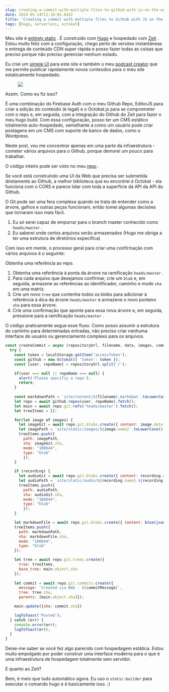 ```yaml
---
slug: creating-a-commit-with-multiple-files-to-github-with-js-on-the-web
date: 2019-05-24T11:10:02.642Z
title: 'Creating a commit with multiple files to Github with JS on the web'
tags: [hugo, serverless, octokat]
---
```

Meu site é [entirely static](https://github.com/PaulKinlan/paul.kinlan.me) . É construído com [Hugo](https://gohugo.io) e hospedado com [Zeit](https://zeit.co) . Estou muito feliz com a configuração, chego perto de versões instantâneas e entrega de conteúdo CDN super rápida e posso fazer todas as coisas que preciso porque não preciso gerenciar nenhum estado.

Eu criei um [simple UI](https://github.com/PaulKinlan/paul.kinlan.me/tree/main/static/share/image) para este site e também o meu [podcast creator](https://github.com/PaulKinlan/podcastinabox-editor) que me permite publicar rapidamente novos conteúdos para o meu site estaticamente hospedado.

<figure><img src="/images/2019-05-24-creating-a-commit-with-multiple-files-to-github-with-js-on-the-web-0.jpeg"></figure>

Assim. Como eu fiz isso?

É uma combinação do Firebase Auth com o meu Github Repo, EditorJS para criar a edição do conteúdo (é legal) e o Octokat.js para se comprometer com o repo e, em seguida, com a integração do Github do Zeit para fazer o meu hugo build. Com essa configuração, posso ter um CMS estático totalmente auto-hospedado, semelhante a como um usuário pode criar postagens em um CMS com suporte de banco de dados, como o Wordpress.

Neste post, vou me concentrar apenas em uma parte da infraestrutura - cometer vários arquivos para o Github, porque demorei um pouco para trabalhar.

O código inteiro pode ser visto no meu [repo](https://github.com/PaulKinlan/podcastinabox-editor/blob/master/record/javascripts/main.mjs#L90) .

Se você está construindo uma UI da Web que precisa ser submetida diretamente ao Github, a melhor biblioteca que eu encontrei é Octokat - ela funciona com o CORS e parece lidar com toda a superfície da API da API do Github.

O Git pode ser uma fera complexa quando se trata de entender como a árvore, galhos e outras peças funcionam, então tomei algumas decisões que tornaram isso mais fácil.

1. Eu só serei capaz de empurrar para o branch master conhecido como `heads/master` .
1. Eu saberei onde certos arquivos serão armazenados (Hugo me obriga a ter uma estrutura de diretórios específica)


Com isso em mente, o processo geral para criar uma confirmação com vários arquivos é o seguinte:

Obtenha uma referência ao repo.

1. Obtenha uma referência à ponta da árvore na ramificação `heads/master` .
1. Para cada arquivo que desejamos confirmar, crie um `blob` e, em seguida, armazene as referências ao identificador, caminho e modo `sha` em uma matriz.
1. Crie um novo `tree` que contenha todos os blobs para adicionar à referência à dica da árvore `heads/master` e armazene o novo ponteiro `sha` para essa árvore.
1. Crie uma confirmação que aponte para essa nova árvore e, em seguida, pressione para a ramificação `heads/master` .

O código praticamente segue esse fluxo. Como posso assumir a estrutura do caminho para determinadas entradas, não preciso criar nenhuma interface do usuário ou gerenciamento complexo para os arquivos.

```JavaScript
const createCommit = async (repositoryUrl, filename, data, images, commitMessage, recording) => {
  try {
    const token = localStorage.getItem('accessToken');
    const github = new Octokat({ 'token': token });
    const [user, repoName] = repositoryUrl.split('/');

    if(user === null || repoName === null) {
      alert('Please specifiy a repo');
      return;
    }
    
    const markdownPath = `site/content/${filename}.markdown`.toLowerCase();
    let repo = await github.repos(user, repoName).fetch();
    let main = await repo.git.refs('heads/master').fetch();
    let treeItems = [];

    for(let image of images) {
      let imageGit = await repo.git.blobs.create({ content: image.data, encoding: 'base64' });
      let imagePath = `site/static/images/${image.name}`.toLowerCase();
      treeItems.push({
        path: imagePath,
        sha: imageGit.sha,
        mode: "100644",
        type: "blob"
        });
    }

    if (recording) {
      let audioGit = await repo.git.blobs.create({ content: recording.data, encoding: 'base64' });
      let audioPath = `site/static/audio/${recording.name}.${recording.extension}`.toLowerCase();
      treeItems.push({
        path: audioPath,
        sha: audioGit.sha,
        mode: "100644",
        type: "blob"
        });
    }

    let markdownFile = await repo.git.blobs.create({ content: btoa(jsonEncode(data)), encoding: 'base64' });
    treeItems.push({
      path: markdownPath,
      sha: markdownFile.sha,
      mode: "100644",
      type: "blob"
    });

    let tree = await repo.git.trees.create({
      tree: treeItems,
      base_tree: main.object.sha
    });
  
    let commit = await repo.git.commits.create({
      message: `Created via Web - ${commitMessage}`,
      tree: tree.sha,
      parents: [main.object.sha]});

    main.update({sha: commit.sha})

    logToToast('Posted');
  } catch (err) {
    console.error(err);
    logToToast(err);
  }
}
```

Deixe-me saber se você fez algo parecido com hospedagem estática. Estou muito empolgado por poder construir uma interface moderna para o que é uma infraestrutura de hospedagem totalmente sem servidor.

E quanto ao Zeit?

Bem, é meio que tudo automático agora. Eu uso o `static-builder` para executar o comando hugo e é basicamente isso. :)